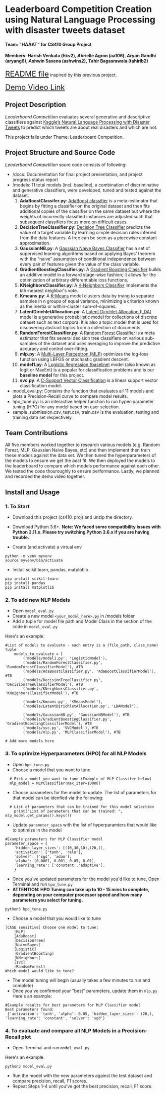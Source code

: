 # Leaderboard Competition Creation using Natural Language Processing with disaster tweets dataset

#### Team: "HAAAT" for CS410 Group Project
#### Members: *H*arish Venkata (hkv2), *A*brielle Agron (aa106), *A*ryan Gandhi (aryang6), *A*shwin Saxena (ashwins2), *T*ahir Bagasrawala (tahirib2)

<font size=5>[README file](https://github.com/nilakrishnan/CS_410_Final_Project/blob/main/README.md#project-description)</font> inspired by this previous project.

<font size=5>[Demo Video Link](https://github.com/tahirbags/cs410_project_public/blob/main/docs/CS410%20Final%20Demo.mov)</font>

## Project Description
*Leaderboard Competition* evaluates several generative and descriptive classifiers against [Kaggle’s Natural Language Processing with Disaster Tweets](https://www.kaggle.com/competitions/nlp-getting-started/data) to predict which tweets are about real disasters and which are not.

This project falls under Theme: Leaderboard Competition.


## Project Structure and Source Code
*Leaderboard Competition* soure code consists of following:
- /docs: Documentation for final project presentation, and project progress status report
- /models: 11 total models (incl. baseline), a combination of discriminative and generative classifiers, were developed, tuned and tested against the dataset.
  1. **AdaBoostClassifer.py**: [AdaBoost classifier](https://scikit-learn.org/stable/modules/generated/sklearn.ensemble.AdaBoostClassifier.html) is a meta-estimator that begins by fitting a classifier on the original dataset and then fits additional copies of the classifier on the same dataset but where the weights of incorrectly classified instances are adjusted such that subsequent classifiers focus more on difficult cases. 
  2. **DecisionTreeClassifier.py**: [Decision Tree Classifier](https://scikit-learn.org/stable/modules/generated/sklearn.tree.DecisionTreeClassifier.html) predicts the value of a target variable by learning simple decision rules inferred from the data features. A tree can be seen as a piecewise constant approximation.
  3. **GaussianNB.py**: A [Gaussian Naive Bayes Classifier](https://scikit-learn.org/stable/modules/generated/sklearn.naive_bayes.GaussianNB.html) has a set of supervised learning algorithms based on applying Bayes’ theorem with the “naive” assumption of conditional independence between every pair of features given the value of the class variable.
  4. **GradientBoostingClassifier.py**: A [Gradient Boosting Classifier](https://scikit-learn.org/stable/modules/generated/sklearn.ensemble.GradientBoostingClassifier.html) builds an additive model in a forward stage-wise fashion; it allows for the optimization of arbitrary differentiable loss functions.
  5. **KNeighborsClassifier.py**: A [K-Neighbors Classifier](https://scikit-learn.org/stable/modules/generated/sklearn.neighbors.KNeighborsClassifier.html) implements the kth-nearest neighbor's vote.
  6. **Kmeans.py**: A [K-Means](https://scikit-learn.org/stable/modules/generated/sklearn.cluster.KMeans.html) model clusters data by trying to separate samples in n groups of equal variance, minimizing a criterion known as the inertia or within-cluster sum-of-squares.
  7. **LatentDirichletAllocation.py**: A [Latent Dirichlet Allocation (LDA)](https://scikit-learn.org/stable/modules/generated/sklearn.decomposition.LatentDirichletAllocation.html) model is a generative probabilistic model for collections of discrete dataset such as text corpora. It is also a topic model that is used for discovering abstract topics from a collection of documents.
  8. **RandomForestClassifier.py**: A [Random Forest Classifier](https://scikit-learn.org/stable/modules/generated/sklearn.ensemble.RandomForestClassifier.html) is a meta estimator that fits several decision tree classifiers on various sub-samples of the dataset and uses averaging to improve the predictive accuracy and control over-fitting.
  9. **mlp.py**: A [Multi-Layer Perceptron (MLP)](https://scikit-learn.org/stable/modules/generated/sklearn.neural_network.MLPClassifier.html) optimizes the log-loss function using LBFGS or stochastic gradient descent.
  10. **model1.py**: A [Logistic Regression (baseline)](https://scikit-learn.org/stable/modules/generated/sklearn.linear_model.LogisticRegression.html) model (also known as logit or MaxEnt) is a popular for classification problems and is our **baseline model** for this project.
  11. **svc.py**: A [C-Support Vector Classification](https://scikit-learn.org/stable/modules/generated/sklearn.svm.SVC.html) is a linear support vector classification model.
- model_eval.py: Contains the function that evaluates all 11 models and plots a Precision-Recall curve to compare model results.
- hpo_tune.py: Is an interactive helper function to run hyper-parameter tuning (HPO) for any model based on user selection.
- sample_submission.csv, test.csv, train.csv is the evaluation, testing and training data set respectively. 


## Team Contributions
All five members worked together to research various models (e.g. Random Forest, MLP, Gaussian Naive Bayes, etc) and then implement then train these models against the data set. We then tuned the hyperparameters of the models to ensure we get the *best* fit. We then deployed the models to the leaderboard to compare which models performance against each other. We tested the code thouroughly to ensure performance.
Lastly, we planned and recorded the demo video together.

## Install and Usage
### 1. To Start
- Download this project (cs410_proj) and unzip the directory.
- Download Python 3.6+. **Note: We faced some compatibility issues with Python 3.11.x. Please try switching Python 3.6.x if you are having trouble.**

- Create (and activate) a virtual env 
```
python -m venv myvenv
source myvenv/bin/activate
```
- Install scikit learn, pandas, matplotlib
```
pip install scikit-learn
pip install pandas
pip install matplotlib
```

### 2. To add new NLP Models
- Open `model_eval.py`
- Create a new model `<your_model_here>.py` in /models folder
- Add a tuple for model file path and Model Class in the section of the code in `model_eval.py`

Here's an example:

```
#List of models to evaluate - each entry is a (file_path, class_name) tuple
    models_to_evaluate = [
        ('models/model1.py', 'LogisticModel'),
        ('models/RandomForestClassifier.py', 'RandomForestClassifierModel'), #TB
        ('models/AdaBoostClassifier.py', 'AdaBoostClassifierModel'), #TB
        ('models/DecisionTreeClassifier.py', 'DecisionTreeClassifierModel'), #TB
        ('models/KNeighborsClassifier.py', 'KNeighborsClassifierModel'), #TB

        ('models/Kmeans.py', 'KMeansModel'),
        ('models/LatentDirichletAllocation.py', 'LDAModel'),

        ('models/GaussianNB.py', 'GaussianNBModel'), #TB
        ('models/GradientBoostingClassifier.py', 'GradientBoostingClassifierModel'), #TB
        ('models/svc.py', 'SVCModel'), #TB
        ('models/mlp.py', 'MLPClassifierModel'), #TB

# Add more models here
```

### 3. To optimize Hyperparameters (HPO) for all NLP Models

- Open `hpo_tune.py`
- Choose a model that you want to tune

```
  # Pick a model you want to tune (Example of MLP Classifer below)
  mlp_model = MLPClassifier(max_iter=10000)
```
  
- Choose parameters for the model to update. The list of parameters for that model can be idenfied via the following:

```
  # List of parameters that can be trained for this model selection
    print("List of parameters that can be trained: ", mlp_model.get_params().keys())
```
                 
- Update `parameter_space` with the list of hyperparamters that would like to optimize in the model 

```
#Example parameters for MLP Classifier model
parameter_space = {
    'hidden_layer_sizes': [(10,30,10),(20,)],
    'activation': ['tanh', 'relu'],
    'solver': ['sgd', 'adam'],
    'alpha': [0.0001, 0.001, 0.05, 0.01],
    'learning_rate': ['constant','adaptive'],
    }
```

- Once you've updated parameters for the model you'd like to tune, Open Terminal and run `hpo_tune.py`
- **ATTENTION: HPO Tuning can take up to 10 - 15 mins to complete, depending on your computer processor speed and how many parameters you select for tuning.**

```
python3 hpo_tune.py
```
- Choose a model that you would like to tune

```
[CASE sensitive] Choose one model to tune:
    [MLP]
    [AdaBoost]
    [DecisionTree]
    [NaiveBayes]
    [Logistic]
    [GradientBoosting]
    [KNeighbors]
    [svc]
    [RandomForest]
Which model would like to tune?
```
- The model tuning will begin (usually takes a few minutes to run and complete)
- Once you've confirmed your "best" parameters, update them in `mlp.py`
Here's an example:

```
#Example results for best parameters for MLP Classifier model
Best parameters found:
 {'activation': 'tanh', 'alpha': 0.05, 'hidden_layer_sizes': (20,), 'learning_rate': 'constant', 'solver': 'sgd'}
``` 

### 4. To evaluate and compare all NLP Models in a Precision-Recall plot
- Open Terminal and run `model_eval.py`
   
Here's an example:

```
python3 model_eval.py
```

- Run the model with the new parameters against the test dataset and compare precision, recall, F1 scores.
- Repeat Steps 1-4 until you've got the best precision, recall, F1 score. 

